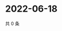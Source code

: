 # 2022-06-18

共 0 条

<!-- BEGIN WEIBO -->
<!-- 最后更新时间 Sat Jun 18 2022 09:19:54 GMT+0800 (China Standard Time) -->

<!-- END WEIBO -->
